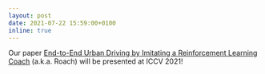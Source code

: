 ```yaml
---
layout: post
date: 2021-07-22 15:59:00+0100
inline: true
---
```


Our paper <a href="https://arxiv.org/abs/2108.08265">End-to-End Urban Driving by Imitating a Reinforcement Learning Coach</a> (a.k.a. Roach) will be presented at ICCV 2021!
